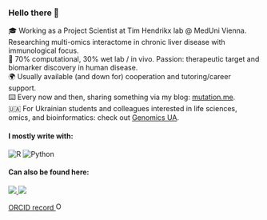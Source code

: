 ### Hello there 👋
🎓 Working as a Project Scientist at Tim Hendrikx lab @ MedUni Vienna. Researching multi-omics interactome in chronic liver disease with immunological focus.   
🧬 70% computational, 30% wet lab / in vivo. Passion: therapeutic target and biomarker discovery in human disease.  
🌍 Usually available (and down for) cooperation and tutoring/career support.    
⌨️ Every now and then, sharing something via my blog: [mutation.me](https://mutation.me).  
🇺🇦 For Ukrainian students and colleagues interested in life sciences, omics, and bioinformatics: check out [Genomics UA](https://genomics.org.ua).
  
#### I mostly write with:
![R](https://img.shields.io/badge/r-%23276DC3.svg?style=for-the-badge&logo=r&logoColor=white)
![Python](https://img.shields.io/badge/python-3670A0?style=for-the-badge&logo=python&logoColor=ffdd54)
  
#### Can also be found here:
<a href="https://www.linkedin.com/in/xander-petrenko/">
  <img src="https://img.shields.io/badge/linkedin-%230077B5.svg?&style=for-the-badge&logo=linkedin&logoColor=white" />
<a href="https://bsky.app/profile/opetrenko.bsky.social">
  <img src="https://img.shields.io/badge/Bluesky-0285FF?style=for-the-badge&logo=Bluesky&logoColor=white" />

  
  
<a href="https://orcid.org/0000-0002-8586-4910">ORCID record <img alt="ORCID logo" src="https://info.orcid.org/wp-content/uploads/2019/11/orcid_16x16.png" width="16" height="16" /></a>
